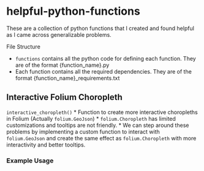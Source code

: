 # helpful-python-functions
These are a collection of python functions that I created and found helpful as I came across generalizable problems.

File Structure
* `functions` contains all the python code for defining each function. They are of the format {function_name}.py
* Each function contains all the required dependencies. They are of the format {function_name}_requirements.txt

## Interactive Folium Choropleth
`interactive_choropleth()`
    * Function to create more interactive choropleths in Folium (Actually `folium.GeoJson`)
    * `folium.Choropleth` has limited customizations and tooltips are not friendly.
    * We can step around these problems by implementing a custom function to interact with `folium.GeoJson` and create the same effect as `folium.Choropleth` with more interactivity and better tooltips.
### Example Usage

